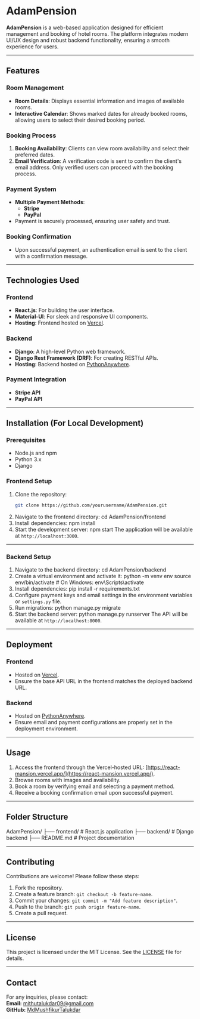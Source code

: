 # AdamPension

**AdamPension** is a web-based application designed for efficient management and booking of hotel rooms. The platform integrates modern UI/UX design and robust backend functionality, ensuring a smooth experience for users.

---

## Features

### Room Management
- **Room Details**: Displays essential information and images of available rooms.
- **Interactive Calendar**: Shows marked dates for already booked rooms, allowing users to select their desired booking period.

### Booking Process
1. **Booking Availability**: Clients can view room availability and select their preferred dates.
2. **Email Verification**: A verification code is sent to confirm the client's email address. Only verified users can proceed with the booking process.

### Payment System
- **Multiple Payment Methods**:
  - **Stripe**
  - **PayPal**
- Payment is securely processed, ensuring user safety and trust.

### Booking Confirmation
- Upon successful payment, an authentication email is sent to the client with a confirmation message.

---

## Technologies Used

### Frontend
- **React.js**: For building the user interface.
- **Material-UI**: For sleek and responsive UI components.
- **Hosting**: Frontend hosted on [Vercel](https://react-mansion.vercel.app/).

### Backend
- **Django**: A high-level Python web framework.
- **Django Rest Framework (DRF)**: For creating RESTful APIs.
- **Hosting**: Backend hosted on [PythonAnywhere](https://www.pythonanywhere.com/).

### Payment Integration
- **Stripe API**
- **PayPal API**

---

## Installation (For Local Development)

### Prerequisites
- Node.js and npm
- Python 3.x
- Django

### Frontend Setup
1. Clone the repository:
   ```bash
   git clone https://github.com/yourusername/AdamPension.git
2. Navigate to the frontend directory:
  cd AdamPension/frontend
3. Install dependencies:
  npm install
4. Start the development server:
  npm start
  The application will be available at `http://localhost:3000`.

---


### Backend Setup
1. Navigate to the backend directory:
  cd AdamPension/backend
2. Create a virtual environment and activate it:
  python -m venv env source env/bin/activate # On Windows: env\Scripts\activate
3. Install dependencies:
  pip install -r requirements.txt
4. Configure payment keys and email settings in the environment variables or `settings.py` file.
5. Run migrations:
  python manage.py migrate
6. Start the backend server:
  python manage.py runserver
  The API will be available at `http://localhost:8000`.

---


## Deployment

### Frontend
- Hosted on [Vercel](https://react-mansion.vercel.app/). 
- Ensure the base API URL in the frontend matches the deployed backend URL.

### Backend
- Hosted on [PythonAnywhere](https://www.pythonanywhere.com/).
- Ensure email and payment configurations are properly set in the deployment environment.

---

## Usage

1. Access the frontend through the Vercel-hosted URL: [https://react-mansion.vercel.app/](https://react-mansion.vercel.app/).
2. Browse rooms with images and availability.
3. Book a room by verifying email and selecting a payment method.
4. Receive a booking confirmation email upon successful payment.

---

## Folder Structure

AdamPension/ ├── frontend/ # React.js application ├── backend/ # Django backend ├── README.md # Project documentation

---


## Contributing

Contributions are welcome! Please follow these steps:
1. Fork the repository.
2. Create a feature branch: `git checkout -b feature-name`.
3. Commit your changes: `git commit -m "Add feature description"`.
4. Push to the branch: `git push origin feature-name`.
5. Create a pull request.

---

## License

This project is licensed under the MIT License. See the [LICENSE](LICENSE) file for details.

---

## Contact

For any inquiries, please contact:  
**Email:** mithutalukdar09@gmail.com  
**GitHub:** [MdMushfikurTalukdar](https://github.com/MdMushfikurTalukdar)
